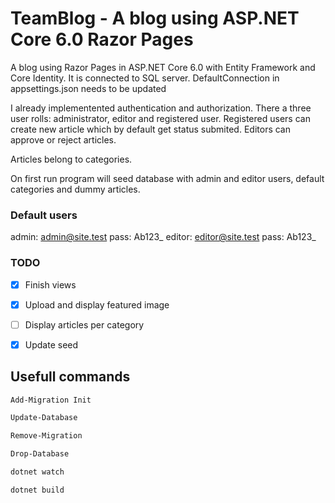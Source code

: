 # TeamBlog - A blog using ASP.NET Core 6.0 Razor Pages

A blog using Razor Pages in ASP.NET Core 6.0 with Entity Framework and Core Identity. It is connected to SQL server. 
DefaultConnection in appsettings.json needs to be updated

I already implementented authentication and authorization. There a three user rolls: administrator, editor and registered user. Registered users can create new article which by default get status submited. Editors can approve or reject articles.

Articles belong to categories.

On first run program will seed database with admin and editor users, default categories and dummy articles.

### Default users
admin: admin@site.test pass: Ab123_
editor: editor@site.test pass: Ab123_

### TODO

- [x] Finish views 
- [x] Upload and display featured image 
- [ ] Display articles per category
- [x] Update seed


## Usefull commands

```cmd
Add-Migration Init
```

```cmd
Update-Database
```

```cmd
Remove-Migration
```

```cmd
Drop-Database
```

```cmd
dotnet watch
```

```cmd
dotnet build
```
